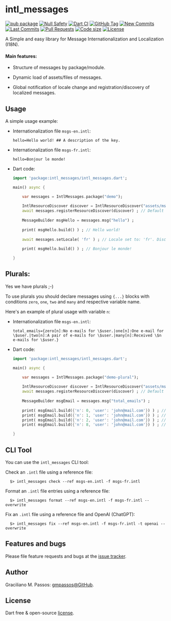 # intl_messages

[![pub package](https://img.shields.io/pub/v/intl_messages.svg?logo=dart&logoColor=00b9fc)](https://pub.dartlang.org/packages/intl_messages)
[![Null Safety](https://img.shields.io/badge/null-safety-brightgreen)](https://dart.dev/null-safety)
[![Dart CI](https://github.com/gmpassos/intl_messages/actions/workflows/dart.yml/badge.svg?branch=master)](https://github.com/gmpassos/intl_messages/actions/workflows/dart.yml)
[![GitHub Tag](https://img.shields.io/github/v/tag/gmpassos/intl_messages?logo=git&logoColor=white)](https://github.com/gmpassos/intl_messages/releases)
[![New Commits](https://img.shields.io/github/commits-since/gmpassos/intl_messages/latest?logo=git&logoColor=white)](https://github.com/gmpassos/intl_messages/network)
[![Last Commits](https://img.shields.io/github/last-commit/gmpassos/intl_messages?logo=git&logoColor=white)](https://github.com/gmpassos/intl_messages/commits/master)
[![Pull Requests](https://img.shields.io/github/issues-pr/gmpassos/intl_messages?logo=github&logoColor=white)](https://github.com/gmpassos/intl_messages/pulls)
[![Code size](https://img.shields.io/github/languages/code-size/gmpassos/intl_messages?logo=github&logoColor=white)](https://github.com/gmpassos/intl_messages)
[![License](https://img.shields.io/github/license/gmpassos/intl_messages?logo=open-source-initiative&logoColor=green)](https://github.com/gmpassos/intl_messages/blob/master/LICENSE)


A Simple and easy library for Message Internationalization and Localization (I18N).

#### Main features:
 
- Structure of messages by package/module.

- Dynamic load of assets/files of messages.

- Global notification of locale change and registration/discovery of localized messages.

## Usage

A simple usage example:


- Internationalization file `msgs-en.intl`:
    ```text
    hello=Hello world! ## A description of the key.
    ```

- Internationalization file `msgs-fr.intl`:
    ```text
    hello=Bonjour le monde!
    ```

- Dart code:
    ```dart
    import 'package:intl_messages/intl_messages.dart';
    
    main() async {
    
        var messages = IntlMessages.package("demo");
        
        IntlResourceDiscover discover = IntlResourceDiscover("assets/msgs-", ".intl") ;
        await messages.registerResourceDiscover(discover) ; // Default locale: 'en'. Discovered: assets/msgs-en.intl
        
        MessageBuilder msgHello = messages.msg("hello") ;
        
        print( msgHello.build() ) ; // Hello world!
        
        await messages.setLocale( 'fr' ) ; // Locale set to: 'fr'. Discovered: assets/msgs-fr.intl
        
        print( msgHello.build() ) ; // Bonjour le monde!
    
    }
    ```

## Plurals:

Yes we have plurals ;-)

To use plurals you should declare messages using `{...}` blocks with conditions `zero`, `one`, `two` and `many` and respective variable name.

Here's an example of plural usage with variable `n`:

- Internationalization file `msgs-en.intl`:
    ```text
    total_emails={zero[n]:No e-mails for \$user.|one[n]:One e-mail for \$user.|two[n]:A pair of e-mails for \$user.|many[n]:Received \$n e-mails for \$user.}
    ```

- Dart code:
    ```dart
    import 'package:intl_messages/intl_messages.dart';
    
    main() async {
    
        var messages = IntlMessages.package("demo-plural");
        
        IntlResourceDiscover discover = IntlResourceDiscover("assets/msgs-", ".intl") ;
        await messages.registerResourceDiscover(discover) ; // Default locale: 'en'. Discovered: assets/msgs-en.intl
        
        MessageBuilder msgEmail = messages.msg("total_emails") ;
        
        print( msgEmail.build({'n': 0, 'user': 'john@mail.com'}) ) ; // No e-mails for john@mail.com.
        print( msgEmail.build({'n': 1, 'user': 'john@mail.com'}) ) ; // One e-mail for john@mail.com.
        print( msgEmail.build({'n': 2, 'user': 'john@mail.com'}) ) ; // A pair of e-mails for john@mail.com.
        print( msgEmail.build({'n': 8, 'user': 'john@mail.com'}) ) ; // Received 8 e-mails for john@mail.com.
    
    }
    ```

## CLI Tool

You can use the `intl_messages` CLI tool:

Check an `.intl` file using a reference file:
```shell
  $> intl_messages check --ref msgs-en.intl -f msgs-fr.intl
```

Format an `.intl` file entries using a reference file:
```shell
  $> intl_messages format --ref msgs-en.intl -f msgs-fr.intl --overwrite
```
Fix an `.intl` file using a reference file and OpenAI (ChatGPT):
```shell
  $> intl_messages fix --ref msgs-en.intl -f msgs-fr.intl -t openai --overwrite
```

## Features and bugs

Please file feature requests and bugs at the [issue tracker][tracker].

[tracker]: https://github.com/gmpassos/intl_messages/issues

## Author

Graciliano M. Passos: [gmpassos@GitHub][github].

[github]: https://github.com/gmpassos

## License

Dart free & open-source [license](https://github.com/dart-lang/stagehand/blob/master/LICENSE).

